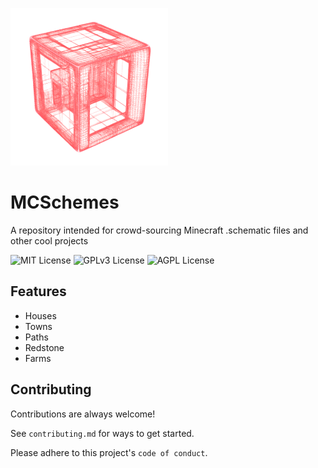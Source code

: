
![Logo](https://raw.githubusercontent.com/midikeyboard/MCschemes/main/mcslogo.png)


# MCSchemes

A repository intended for crowd-sourcing Minecraft .schematic files and other cool projects


![MIT License](https://img.shields.io/badge/Schematics-0-ff69b4)
![GPLv3 License](https://img.shields.io/badge/Saves-0-informational)
![AGPL License](https://img.shields.io/badge/Submissions-0-critical)


## Features

- Houses
- Towns
- Paths
- Redstone
- Farms



## Contributing

Contributions are always welcome!

See `contributing.md` for ways to get started.

Please adhere to this project's `code of conduct`.
